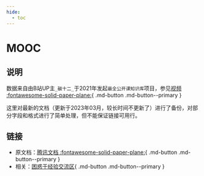 ```yaml
---
hide:
  - toc
---
```


# MOOC

## 说明

数据来自由B站UP主`_碳十二_`于2021年发起`最全公开课知识库`项目，参见[视频 :fontawesome-solid-paper-plane:](https://www.bilibili.com/video/BV1Mi4y1o7CE/){ .md-button .md-button--primary }

这里对最新的文档（更新于2023年03月，较长时间不更新了）进行了备份，对部分字段和格式进行了简单处理，但不能保证链接可用行。

## 链接

- 原文档：[腾讯文档 :fontawesome-solid-paper-plane:](https://docs.qq.com/sheet/DRU5MWHZCTHFGQnhM){ .md-button .md-button--primary }
- 相关：[困惑于经验交流区](https://docs.qq.com/sheet/DRUd3d0hYUlR6Q2V5){ .md-button .md-button--primary }
